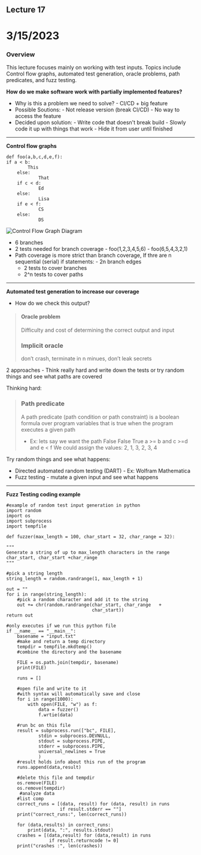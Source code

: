 ##  Lecture 17

#  3/15/2023

### Overview
This lecture focuses mainly on working with test inputs. Topics include Control flow graphs, automated test generation, 
oracle problems, path predicates, and fuzz testing.

****How do we make software work with partially implemented features?****

 - Why is this a problem we need to solve?
         - CI/CD + big feature
 - Possible Soutions:
         - Not release version (break CI/CD)
         - No way to access the feature
 - Decided upon solution:
         - Write code that doesn't break build
         - Slowly code it up with things that work
         - Hide it from user until finished
***
**Control flow graphs**



    def foo(a,b,c,d,e,f):
    if a < b:
            This
        else:
                That
        if c < d:
                Ed
        else:
                Lisa
        if e < f:
                CS
        else:
                DS
![Control Flow Graph Diagram](https://lucid.app/documents/view/c24df2e7-6935-4313-bc04-faddc4528b9a)

 - 6 branches
 - 2 tests needed for branch coverage
         - foo(1,2,3,4,5,6)
         - foo(6,5,4,3,2,1)
 - Path coverage is more strict than branch coverage, If thre are n sequential (serial) if statements:
         - 2n branch edges
    -  2 tests to cover branches
    -  2^n tests to cover paths
***
**Automated test generation to increase our coverage**

 - How do we check this output?
 >#### Oracle problem
>Difficulty and cost of determining the correct output and input
>
>### Implicit oracle
>don’t crash, terminate in n minues, don’t leak secrets

2 approaches - Think really hard and write down the tests or try random things and see what paths are covered

Thinking hard:
>### Path predicate
>A path predicate (path condition or path constraint) is a boolean formula over program variables that is true when the program executes a given path
>-   Ex: lets say we want the path False False True
>a >= b and c >=d and e < f
>We could assign the values:
    2, 1, 3, 2, 3, 4

Try random things and see what happens:
-   Directed automated random testing (DART)
        - Ex: Wolfram Mathematica
-   Fuzz testing - mutate a given input and see what happens

***
 **Fuzz Testing coding example**

    #example of random test input generation in python
    import random
    import os
    import subprocess
    import tempfile

    def fuzzer(max_length = 100, char_start = 32, char_range = 32):

    """
    Generate a string of up to max_length characters in the range char_start, char_start +char_range
    """

    #pick a string length
    string_length = random.randrange(1, max_length + 1)

    out = ""
    for i in range(string_length):
        #pick a random character and add it to the string
        out += chr(random.randrange(char_start, char_range   +
                                    char_start))
    return out

    #only executes if we run this python file
    if __name__ == "__main__":
        basename = "input.txt"
        #make and return a temp directory
        tempdir = tempfile.mkdtemp()
        #combine the directory and the basename

        FILE = os.path.join(tempdir, basename)
        print(FILE)

        runs = []

        #open file and write to it
        #with syntax will automatically save and close
        for i in range(1000):
            with open(FILE, "w") as f:
                data = fuzzer()
                f.wrtie(data)

        #run bc on this file
        result = subprocess.run(["bc", FILE],
                stdin = subprocess.DEVNULL,
                stdout = subprocess.PIPE,
                stderr = subprocess.PIPE,
                universal_newlines = True
                )
        #result holds info about this run of the program
        runs.append(data,result)

        #delete this file and tempdir
        os.remove(FILE)
        os.remove(tempdir)
         #analyze data
        #list comp
        correct_runs = [(data, result) for (data, result) in runs
                        if result.stderr == ""]
        print("correct_runs:", len(correct_runs))

        for (data,results) in correct_runs:
            print(data, ":", results.stdout)
        crashes = [(data,result) for (data,result) in runs
                    if result.returncode != 0]
        print("crashes :", len(crashes))
